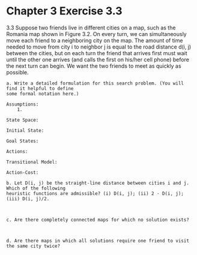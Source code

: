 # Chapter 3 Exercise 3.3

3.3 Suppose two friends live in different cities on a map, such as the Romania map shown
in Figure 3.2. On every turn, we can simultaneously move each friend to a neighboring city
on the map. The amount of time needed to move from city i to neighbor j is equal to the road
distance d(i, j) between the cities, but on each turn the friend that arrives first must wait until
the other one arrives (and calls the first on his/her cell phone) before the next turn can begin.
We want the two friends to meet as quickly as possible.
    
    a. Write a detailed formulation for this search problem. (You will find it helpful to define
    some formal notation here.)

    Assumptions:
        1. 

    State Space: 
        
    Initial State: 

    Goal States: 

    Actions: 

    Transitional Model:

    Action-Cost:

    b. Let D(i, j) be the straight-line distance between cities i and j. Which of the following
    heuristic functions are admissible? (i) D(i, j); (ii) 2 · D(i, j); (iii) D(i, j)/2.



    c. Are there completely connected maps for which no solution exists?



    d. Are there maps in which all solutions require one friend to visit the same city twice?

